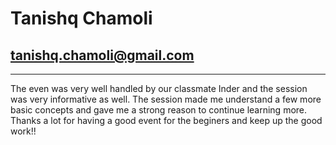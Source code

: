 # Tanishq Chamoli
## tanishq.chamoli@gmail.com
<hr>
The even was very well handled by our classmate Inder and the session was very informative as well.
The session made me understand a few more basic concepts and gave me a strong reason to continue learning more.
Thanks a lot for having a good event for the beginers and keep up the good work!!
